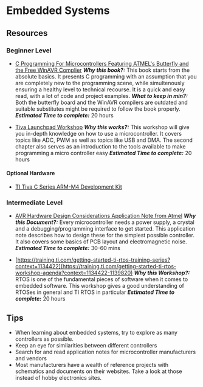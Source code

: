 # Embedded Systems

## Resources

### Beginner Level

* [C Programming For Microcontrollers Featuring ATMEL's Butterfly and the Free WinAVR Complier](http://dsp-book.narod.ru/CPMicro.pdf)
**_Why this book?:_**
This book starts from the absolute basics. It presents C programming with an assumption that you are completely new to the programming scene, while simultenously ensuring a healthy level to technical recourse. It is a quick and easy read, with a lot of code and project examples. **_What to keep in min?:_**
Both the butterfly board and the WinAVR compilers are outdated and suitable substitutes might be required to follow the book properly.
**_Estimated Time to complete:_**
20 hours

* [Tiva Launchpad Workshop](https://processors.wiki.ti.com/index.php/Getting_Started_with_the_TIVA%e2%84%a2_C-Series_TM4C123G_LaunchPad?DCMP=tivac&HQS=TM4C123G-Launchpad-Workshop)
**_Why this works?:_**
This workshop will give you in-depth knowledge on how to use a microcontroller. It covers topics like ADC, PWM as well as topics like USB and DMA. The second chapter also serves as an introduction to the tools available to make programming a micro controller easy
**_Estimated Time to complete:_**
20 hours

#### Optional Hardware

* [TI Tiva C Series ARM-M4 Development Kit](https://www.ti.com/tool/EK-TM4C123GXL)

### Intermediate Level

* [AVR Hardware Design Considerations Application Note from Atmel](http://ww1.microchip.com/downloads/en/appnotes/atmel-2521-avr-hardware-design-considerations_applicationnote_avr042.pdf)
**_Why this Document?:_**
Every microcontroller needs a power supply, a crystal and a debugging/programming interface to get started. This application note describes how to design these for the simplest possible controller. It also covers some basics of PCB layout and electromagnetic noise.
**_Estimated Time to complete:_**
30-60 mins

* [https://training.ti.com/getting-started-ti-rtos-training-series?context=1134422](https://training.ti.com/getting-started-ti-rtos-workshop-agenda?context=1134422-1139820)
**_Why this Workshop?:_**
RTOS is one of the fundamental pieces of software when it comes to embedded software. This workshop gives a good understanding of RTOSes in general and TI RTOS in particular
**_Estimated Time to complete:_**
20 hours

## Tips

* When learning about embedded systems, try to explore as many controllers as possible.
* Keep an eye for similarities between different controllers
* Search for and read application notes for microcontroller manufacturers and vendors
* Most manufacturers have a wealth of reference projects with schematics and documents on their websites. Take a look at those instead of hobby electronics sites.
